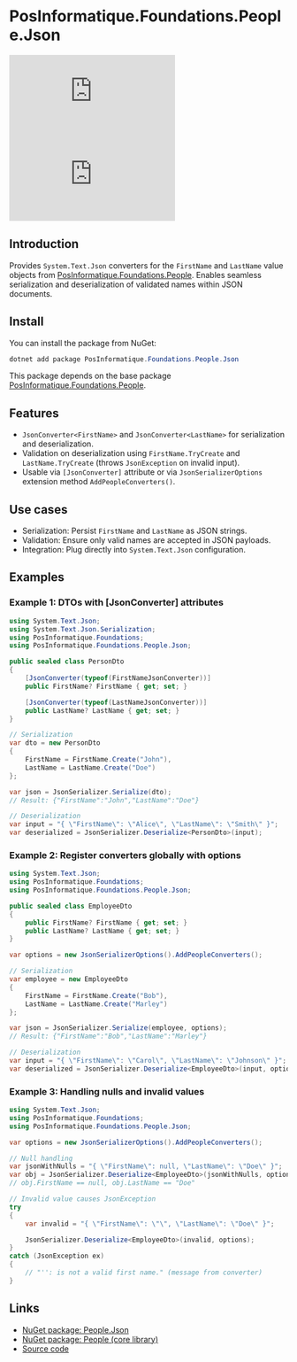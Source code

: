 ﻿# PosInformatique.Foundations.People.Json

[![NuGet version](https://img.shields.io/nuget/v/PosInformatique.Foundations.People.Json)](https://www.nuget.org/packages/PosInformatique.Foundations.People.Json/)
[![NuGet downloads](https://img.shields.io/nuget/dt/PosInformatique.Foundations.People.Json)](https://www.nuget.org/packages/PosInformatique.Foundations.People.Json/)

## Introduction
Provides `System.Text.Json` converters for the `FirstName` and `LastName` value objects from
[PosInformatique.Foundations.People](../People/README.md). Enables seamless serialization and deserialization of validated names within JSON documents.

## Install
You can install the package from NuGet:

```powershell
dotnet add package PosInformatique.Foundations.People.Json
```

This package depends on the base package [PosInformatique.Foundations.People](https://www.nuget.org/packages/PosInformatique.Foundations.People/).

## Features
- `JsonConverter<FirstName>` and `JsonConverter<LastName>` for serialization and deserialization.
- Validation on deserialization using `FirstName.TryCreate` and `LastName.TryCreate` (throws `JsonException` on invalid input).
- Usable via `[JsonConverter]` attribute or via `JsonSerializerOptions` extension method `AddPeopleConverters()`.

## Use cases
- Serialization: Persist `FirstName` and `LastName` as JSON strings.
- Validation: Ensure only valid names are accepted in JSON payloads.
- Integration: Plug directly into `System.Text.Json` configuration.

## Examples

### Example 1: DTOs with [JsonConverter] attributes
```csharp
using System.Text.Json;
using System.Text.Json.Serialization;
using PosInformatique.Foundations;
using PosInformatique.Foundations.People.Json;

public sealed class PersonDto
{
    [JsonConverter(typeof(FirstNameJsonConverter))]
    public FirstName? FirstName { get; set; }

    [JsonConverter(typeof(LastNameJsonConverter))]
    public LastName? LastName { get; set; }
}

// Serialization
var dto = new PersonDto
{
    FirstName = FirstName.Create("John"),
    LastName = LastName.Create("Doe")
};

var json = JsonSerializer.Serialize(dto);
// Result: {"FirstName":"John","LastName":"Doe"}

// Deserialization
var input = "{ \"FirstName\": \"Alice\", \"LastName\": \"Smith\" }";
var deserialized = JsonSerializer.Deserialize<PersonDto>(input);
```

### Example 2: Register converters globally with options
```csharp
using System.Text.Json;
using PosInformatique.Foundations;
using PosInformatique.Foundations.People.Json;

public sealed class EmployeeDto
{
    public FirstName? FirstName { get; set; }
    public LastName? LastName { get; set; }
}

var options = new JsonSerializerOptions().AddPeopleConverters();

// Serialization
var employee = new EmployeeDto
{
    FirstName = FirstName.Create("Bob"),
    LastName = LastName.Create("Marley")
};

var json = JsonSerializer.Serialize(employee, options);
// Result: {"FirstName":"Bob","LastName":"Marley"}

// Deserialization
var input = "{ \"FirstName\": \"Carol\", \"LastName\": \"Johnson\" }";
var deserialized = JsonSerializer.Deserialize<EmployeeDto>(input, options);
```

### Example 3: Handling nulls and invalid values
```csharp
using System.Text.Json;
using PosInformatique.Foundations;
using PosInformatique.Foundations.People.Json;

var options = new JsonSerializerOptions().AddPeopleConverters();

// Null handling
var jsonWithNulls = "{ \"FirstName\": null, \"LastName\": \"Doe\" }";
var obj = JsonSerializer.Deserialize<EmployeeDto>(jsonWithNulls, options);
// obj.FirstName == null, obj.LastName == "Doe"

// Invalid value causes JsonException
try
{
    var invalid = "{ \"FirstName\": \"\", \"LastName\": \"Doe\" }";

    JsonSerializer.Deserialize<EmployeeDto>(invalid, options);
}
catch (JsonException ex)
{
    // "'': is not a valid first name." (message from converter)
}
```

## Links
- [NuGet package: People.Json](https://www.nuget.org/packages/PosInformatique.Foundations.People.Json/)
- [NuGet package: People (core library)](https://www.nuget.org/packages/PosInformatique.Foundations.People/)
- [Source code](https://github.com/PosInformatique/PosInformatique.Foundations)

